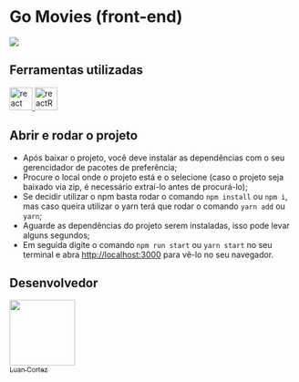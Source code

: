 # Go Movies (front-end)


<p align="initial">
<img src="https://img.shields.io/badge/status-desenvolvimento-brightgreen" />
</p>


## Ferramentas utilizadas

<a href="https://pt-br.reactjs.org/" target="_blank"> <img src="https://user-images.githubusercontent.com/94543490/219813606-50843b58-8bc3-4b54-befd-4c002ded863d.svg" alt="react" width="40" height="40"/> </a> <a href="https://reactrouter.com/en/main" target="_blank"> <img src="https://user-images.githubusercontent.com/94543490/219813871-2a725fde-a73c-4151-b409-b5bed9006625.svg" alt="reactRouterDOM" width="40" height="40"/> </a>

## Abrir e rodar o projeto

- Após baixar o projeto, você deve instalar as dependências com o seu gerencidador de pacotes de preferência;
- Procure o local onde o projeto está e o selecione (caso o projeto seja baixado via zip, é necessário extraí-lo antes de procurá-lo);
- Se decidir utilizar o npm basta rodar o comando `npm install` ou `npm i`, mas caso queira utilizar o yarn terá que rodar o comando `yarn add` ou `yarn`;
- Aguarde as dependências do projeto serem instaladas, isso pode levar alguns segundos;
- Em seguida digite o comando `npm run start` ou `yarn start` no seu terminal e abra [http://localhost:3000](http://localhost:3000) para vê-lo no seu navegador.

## Desenvolvedor
[<img src="https://github.com/luancortezdev.png" width=115><br><sub>Luan Cortez</sub>](https://github.com/luancortezdev)
